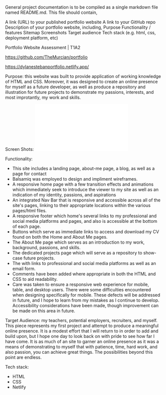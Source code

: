
General project documentation is to be compiled as a single markdown file named README.md. This file should contain,

A link (URL) to your published portfolio website
A link to your GitHub repo
Description of your portfolio website, including,
Purpose
Functionality / features
Sitemap
Screenshots
Target audience
Tech stack (e.g. html, css, deployment platform, etc)



Portfolio Website Assessment | T1A2
<!-- Link to deployed/published site-->
https://github.com/TheMurcian/portfolio

https://dylanestebanportfolio.netlify.app/

Purpose: this website was built to provide application of working knowledge of HTML and CSS. Moreover, it was designed to create an online presence for myself as a future developer, as well as produce a repository and illustration for future projects to demonstrate my passions, interests, and most improtantly, my work and skills. 

Screen Shots:
![appearance of link](/home/dylan/code/CoderAcademy/projects/portfolio/sitemap/sitemap-final.xml)



Functionality: 
- This site includes a landing page, about-me page, a blog, as well as a page for contact
- Balsamiq was employed to design and impliment wireframes.
- A responsive home page with a few transition effects and animations which immediately seek to introduce the viewer to my site as well as an indication of my identity, passions, and aspirations 
- An integrated Nav Bar that is responsive and accessible across all of the site's pages, linking to their appropriate locations within the various pages/html files.
- A responsive footer which home's several links to my professional and social media platforms and pages, and also is accessible at the bottom of each page.  
- Buttons which serve as immediate links to access and download my CV found on both the Home and About Me pages.
- The About Me page which serves as an introduction to my work, background, passions, and skills. 
- The dedicated projects page which will serve as a repository to show-case future projects.
- The with links to professional and social media platforms as well as an email form.
- Comments have been added where appropriate in both the HTML and CSS to aid readability.
- Care was taken to ensure a responsive web experience for mobile, table, and desktop users. There were some difficulties encountered when designing specifically for mobile. These defects will be addressed in future, and I hope to learn from my mistakes as I continue to develop.
Accessibility considerations have been made, though improvement can be made on this area in future. 


Target Audience: my teachers, potential employers, recruiters, and myself. This piece represents my first project and attempt to produce a meaningful online presence. It is a modest effort that I will return to in order to add and build upon, but I hope one day to look back on with pride to see how far I have come. It is as much of an site to garner an online presence as it was a means of demonstrating to myself that with patience, time, hard work, and also passion, you can achieve great things. The possibilities beyond this point are endless. 


Tech stack:
- HTML
- CSS
- Netlify

